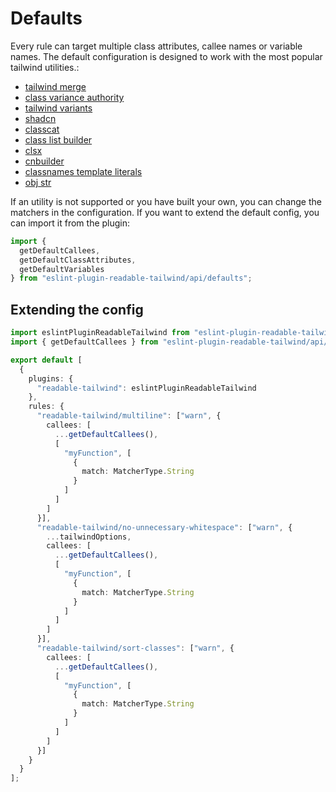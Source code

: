 
# Defaults

Every rule can target multiple class attributes, callee names or variable names.
The default configuration is designed to work with the most popular tailwind utilities.:

- [tailwind merge](https://github.com/dcastil/tailwind-merge)
- [class variance authority](https://github.com/joe-bell/cva)
- [tailwind variants](https://github.com/nextui-org/tailwind-variants?tab=readme-ov-file)
- [shadcn](https://ui.shadcn.com/docs/installation/manual)
- [classcat](https://github.com/jorgebucaran/classcat)
- [class list builder](https://github.com/crswll/clb)
- [clsx](https://github.com/lukeed/clsx)
- [cnbuilder](https://github.com/xobotyi/cnbuilder)
- [classnames template literals](https://github.com/netlify/classnames-template-literals)
- [obj str](https://github.com/lukeed/obj-str)

If an utility is not supported or you have built your own, you can change the matchers in the configuration. If you want to extend the default config, you can import it from the plugin:

```ts
import {
  getDefaultCallees,
  getDefaultClassAttributes,
  getDefaultVariables
} from "eslint-plugin-readable-tailwind/api/defaults";
```

## Extending the config

```ts
import eslintPluginReadableTailwind from "eslint-plugin-readable-tailwind";
import { getDefaultCallees } from "eslint-plugin-readable-tailwind/api/defaults";

export default [
  {
    plugins: {
      "readable-tailwind": eslintPluginReadableTailwind
    },
    rules: {
      "readable-tailwind/multiline": ["warn", {
        callees: [
          ...getDefaultCallees(),
          [
            "myFunction", [
              {
                match: MatcherType.String
              }
            ]
          ]
        ]
      }],
      "readable-tailwind/no-unnecessary-whitespace": ["warn", {
        ...tailwindOptions,
        callees: [
          ...getDefaultCallees(),
          [
            "myFunction", [
              {
                match: MatcherType.String
              }
            ]
          ]
        ]
      }],
      "readable-tailwind/sort-classes": ["warn", {
        callees: [
          ...getDefaultCallees(),
          [
            "myFunction", [
              {
                match: MatcherType.String
              }
            ]
          ]
        ]
      }]
    }
  }
];
```
